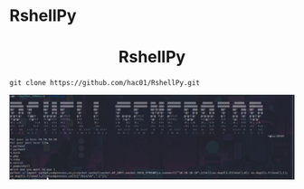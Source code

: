 # RshellPy
<h1 align="center">RshellPy</h1>

``git clone https://github.com/hac01/RshellPy.git``




![githu_rhell.png](https://github.com/hac01/RshellPy/blob/main/githu_rhell.png)
